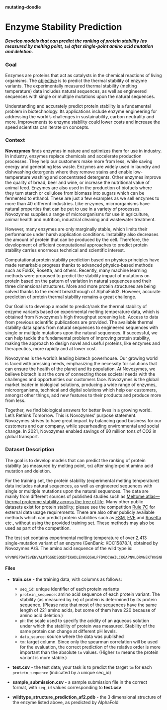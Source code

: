 #### mutating-doodle

# **Enzyme Stability Prediction**

##### Develop models that can predict the ranking of protein stability (as measured by melting point, ```tm```) after single-point amino acid mutation and deletion. 

### **Goal**

Enzymes are proteins that act as catalysts in the chemical reactions of living organisms. The [objective](https://www.kaggle.com/competitions/novozymes-enzyme-stability-prediction/) is to predict the thermal stability of enzyme variants. The experimentally measured thermal stability (melting temperature) data includes natural sequences, as well as engineered sequences with single or multiple mutations upon the natural sequences.

Understanding and accurately predict protein stability is a fundamental problem in biotechnology. Its applications include enzyme engineering for addressing the world’s challenges in sustainability, carbon neutrality and more. Improvements to enzyme stability could lower costs and increase the speed scientists can iterate on concepts.

### **Context**

**Novozymes** finds enzymes in nature and optimizes them for use in industry. In industry, enzymes replace chemicals and accelerate production processes. They help our customers make more from less, while saving energy and generating less waste. Enzymes are widely used in laundry and dishwashing detergents where they remove stains and enable low-temperature washing and concentrated detergents. Other enzymes improve the quality of bread, beer and wine, or increase the nutritional value of animal feed. Enzymes are also used in the production of biofuels where they turn starch or cellulose from biomass into sugars which can be fermented to ethanol. These are just a few examples as we sell enzymes to more than 40 different industries. Like enzymes, microorganisms have natural properties that can be put to use in a variety of processes. Novozymes supplies a range of microorganisms for use in agriculture, animal health and nutrition, industrial cleaning and wastewater treatment.

However, many enzymes are only marginally stable, which limits their performance under harsh application conditions. Instability also decreases the amount of protein that can be produced by the cell. Therefore, the development of efficient computational approaches to predict protein stability carries enormous technical and scientific interest. 

Computational protein stability prediction based on physics principles have made remarkable progress thanks to advanced physics-based methods such as FoldX, Rosetta, and others. Recently, many machine learning methods were proposed to predict the stability impact of mutations on protein based on the pattern of variation in natural sequences and their three dimensional structures. More and more protein structures are being solved thanks to the recent breakthrough of AlphaFold2. However, accurate prediction of protein thermal stability remains a great challenge.

Our Goal is to develop a model to predict/rank the thermal stability of enzyme variants based on experimental melting temperature data, which is obtained from Novozymes’s high throughput screening lab. Access to data from previous scientific publications are provided. The available thermal stability data spans from natural sequences to engineered sequences with single or multiple mutations upon the natural sequences. If successful, we can help tackle the fundamental problem of improving protein stability, making the approach to design novel and useful proteins, like enzymes and therapeutics, more rapidly and at lower cost.

Novozymes is the world’s leading biotech powerhouse. Our growing world is faced with pressing needs, emphasizing the necessity for solutions that can ensure the health of the planet and its population. At Novozymes, we believe biotech is at the core of connecting those societal needs with the challenges and opportunities our customers face. Novozymes is the global market leader in biological solutions, producing a wide range of enzymes, microorganisms, technical and digital solutions which help our customers, amongst other things, add new features to their products and produce more from less.

Together, we find biological answers for better lives in a growing world. Let’s Rethink Tomorrow. This is Novozymes’ purpose statement. Novozymes strives to have great impact by balancing good business for our customers and our company, while spearheading environmental and social change. In 2021, Novozymes enabled savings of 60 million tons of CO2 in global transport. 

### **Dataset Description**

The goal is to develop models that can predict the ranking of protein stability (as measured by melting point, ```tm```) after single-point amino acid mutation and deletion.

For the training set, the protein stability (experimental melting temperature) data includes natural sequences, as well as engineered sequences with single or multiple mutations upon the natural sequences. The data are mainly from different sources of published studies such as [Meltome atlas—thermal proteome stability across the tree of life](https://doi.org/10.1038/s41592-020-0801-4). Many other public datasets exist for protein stability; please see the competition [Rule 7C](https://www.kaggle.com/competitions/novozymes-enzyme-stability-prediction/rules) for external data usage requirements. There are also other publicly available methods which can predict protein stabilities such as [ESM](https://doi.org/10.1073/pnas.2016239118), [EVE](https://doi.org/10.1038/s41586-021-04043-8) and [Rosetta](https://doi.org/10.1016/B978-0-12-381270-4.00019-6) etc., without using the provided training set. These methods may also be used as part of the competition.

The test set contains experimental melting temperature of over 2,413 single-mutation variant of an enzyme (GenBank: KOC15878.1), obtained by Novozymes A/S. The amino acid sequence of the wild type is:

```
VPVNPEPDATSVENVALKTGSGDSQSDPIKADLEVKGQSALPFDVDCWAILCKGAPNVLQRVNEKTKNSNRDRSGANKGPFKDPQKWGIKALPPKNPSWSAQDFKSPEEYAFASSLQGGTNAILAPVNLASQNSQGGVLNGFYSANKVAQFDPSKPQQTKGTWFQITKFTGAAGPYCKALGSNDKSVCDKNKNIAGDWGFDPAKWAYQYDEKNNKFNYVGK
```

#### **Files**

- **train.csv** - the training data, with columns as follows:
    - ```seq_id```: unique identifier of each protein variants
    - ```protein_sequence```: amino acid sequence of each protein variant. The stability (as measured by ```tm```) of protein is determined by its protein sequence. (Please note that most of the sequences have the same length of 221 amino acids, but some of them have 220 because of amino acid deletion.)
    - ```pH```: the scale used to specify the acidity of an aqueous solution under which the stability of protein was measured. Stability of the same protein can change at different pH levels.
    - ```data_source```: source where the data was published
    - ```tm```: target column. Since only the spearman correlation will be used for the evaluation, the correct prediction of the relative order is more important than the absolute ```tm``` values. (Higher ```tm``` means the protein variant is more stable.)

- **test.csv** - the test data; your task is to predict the target ```tm``` for each ```protein_sequence``` (indicated by a unique seq_id)

- **sample_submission.csv** - a sample submission file in the correct format, with ```seq_id``` values corresponding to **test.csv**

- **wildtype_structure_prediction_af2.pdb** - the 3 dimensional structure of the enzyme listed above, as predicted by AlphaFold
